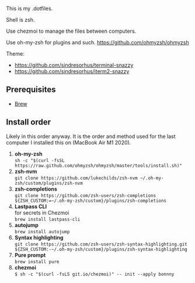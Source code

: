 This is my .dotfiles.

Shell is zsh.

Use chezmoi to manage the files between computers.

Use oh-my-zsh for plugins and such.
https://github.com/ohmyzsh/ohmyzsh

Theme:

- https://github.com/sindresorhus/terminal-snazzy
- https://github.com/sindresorhus/iterm2-snazzy

## Prerequisites

- [Brew](https://brew.sh/)

## Install order

Likely in this order anyway. It is the order and method used for the last computer I installed this on (MacBook Air M1 2020).

1. **oh-my-zsh**  
  `sh -c "$(curl -fsSL https://raw.github.com/ohmyzsh/ohmyzsh/master/tools/install.sh)"`
2. **zsh-nvm**  
  `git clone https://github.com/lukechilds/zsh-nvm ~/.oh-my-zsh/custom/plugins/zsh-nvm`
3. **zsh-completions**  
  `git clone https://github.com/zsh-users/zsh-completions ${ZSH_CUSTOM:=~/.oh-my-zsh/custom}/plugins/zsh-completions`
4. **Lastpass CLI**  
  for secrets in Chezmoi  
  `brew install lastpass-cli`
5. **autojump**  
  `brew install autojump`
6. **Syntax highlighting**  
  `git clone https://github.com/zsh-users/zsh-syntax-highlighting.git ${ZSH_CUSTOM:-~/.oh-my-zsh/custom}/plugins/zsh-syntax-highlighting`
7. **Pure prompt**  
  `brew install pure`
8. **chezmoi**  
  `$ sh -c "$(curl -fsLS git.io/chezmoi)" -- init --apply bonnny`
